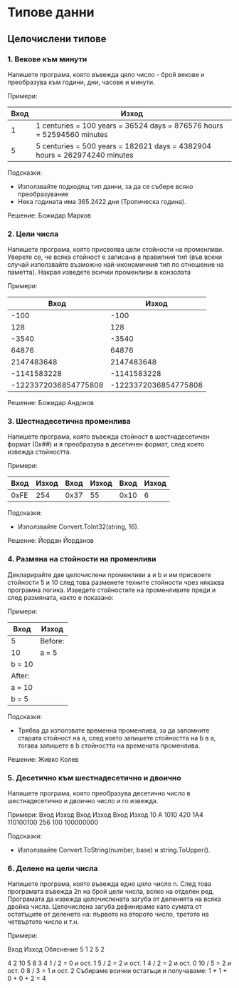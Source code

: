 # Типове данни
## Целочислени типове
### 1. Векове към минути
Напишете програма, която въвежда цяло число - брой векове и преобразува към години, дни, часове и минути.

Примери: 

Вход | Изход
--- | ---
1 | 1 centuries = 100 years = 36524 days = 876576 hours = 52594560 minutes
5 | 5 centuries = 500 years = 182621 days = 4382904 hours = 262974240 minutes

Подсказки:
- Използвайте подходящ тип данни, за да се събере всяко преобразувание
- Нека годината има 365.2422 дни (Тропическа година).

Решение: Божидар Марков

### 2. Цели числа
Напишете програма, която присвоява цели стойности на променливи. Уверете се, че всяка стойност е записана в правилния тип (във всеки случай използвайте възможно най-икономичния тип по отношение на паметта). Накрая изведете всички променливи в конзолата

Примери:

Вход | Изход
--- | ---
-100 | -100
128 | 128
-3540 | -3540
64876 | 64876
2147483648 | 2147483648
-1141583228 | -1141583228
-1223372036854775808 | -1223372036854775808

Решение: Божидар Андонов

### 3. Шестнадесетична променлива
Напишете програма, която въвежда стойност в шестнадесетичен формат (0x##) и я преобразува в  десетичен формат, след което извежда стойността.

Примери:

Вход | Изход | Вход | Изход | Вход | Изход
--- | --- | --- | --- | --- | ---
0xFE | 254 | 0x37 | 55 | 0x10 | 6

Подсказки:
- Използвайте Convert.ToInt32(string, 16).

Решение: Йордан Йорданов

### 4. Размяна на стойности на променливи
Декларирайте две целочислени променливи a и b и им присвоете стойности 5 и 10 след това разменете техните стойности чрез някаква програмна логика. Изведете стойностите на променливите преди и след размяната, както е показано:

Примери:

Вход | Изход
--- | ---
5 | Before:
10 | a = 5
 | b = 10
 | After:
| a = 10
| b = 5

Подсказки:
- Трябва да използвате временна променлива, за да запомните старата стойност на a, след което запишете стойността на b в a, тогава запишете в b стойността на времената променлива.

Решение: Живко Колев

### 5. Десетично към шестнадесетично и двоично
Напишете програма, която преобразува десетично число в шестнадесетично и двоично число и го извежда.

Примери:
Вход	Изход		Вход	Изход		Вход	Изход
10	A
1010		420	1A4
110100100		256	100
100000000

Подсказки:
- Използвайте Convert.ToString(number, base) и string.ToUpper().

### 6. Делене на цели числа
Напишете програма, която въвежда едно цяло число n. След това програмата въвежда 2n на брой цели числа, всяко на отделен ред. Програмата да извежда целочислената загуба от деленията на всяка двойка числа. Целочислена загуба дефинираме като сумата от остатъците от деленето на: първото на второто число, третото на четвъртото число и т.н.

Примери:

Вход	Изход	Обяснение
5
1
2
5
2

4
2
10
5
8
3
	4	1 / 2 = 0 и ост. 1
5 / 2 = 2 и ост. 1
4 / 2 = 2 и ост. 0
10 / 5 = 2 и ост. 0
8 / 3 = 1 и ост. 2
Събираме всички остатъци и получаваме:
1 + 1 + 0 + 0 + 2 = 4
